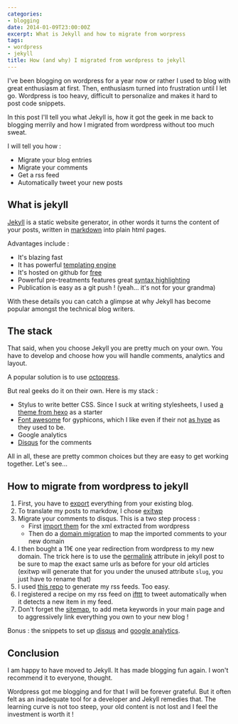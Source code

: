 ```yaml
---
categories:
- blogging
date: 2014-01-09T23:00:00Z
excerpt: What is Jekyll and how to migrate from worpress
tags:
- wordpress
- jekyll
title: How (and why) I migrated from wordpress to jekyll
---
```


I've been blogging on wordpress for a year now or rather I used to blog with great enthusiasm at first.
Then, enthusiasm turned into frustration until I let go. Wordpress is too heavy, difficult to personalize and makes it hard to post code snippets.

In this post I'll tell you what Jekyll is, how it got the geek in me back to blogging merrily and how I migrated from wordpress without too much sweat.

I will tell you how :

* Migrate your blog entries
* Migrate your comments
* Get a rss feed
* Automatically tweet your new posts

<!--more-->

## What is jekyll


[Jekyll](http://jekyllrb.com/) is a static website generator, in other words it turns the content of your posts, written in [markdown](http://fr.wikipedia.org/wiki/Markdown) into plain html pages.

Advantages include :

* It's blazing fast
* It has powerful [templating engine](http://liquidmarkup.org/)
* It's hosted on github for [free](http://pages.github.com/)
* Powerful pre-treatments features great [syntax highlighting](http://pygments.org/)
* Publication is easy as a git push ! (yeah... it's not for your grandma)

With these details you can catch a glimpse at why Jekyll has become popular
amongst the technical blog writers.

## The stack

That said, when you choose Jekyll you are pretty much on your own. You have to develop and choose how you will handle comments, analytics and layout.

A popular solution is to use [octopress](http://octopress.org).

But real geeks do it on their own. Here is my stack :

* Stylus to write better CSS. Since I suck at writing stylesheets, I used
[a theme from hexo](https://github.com/ppoffice/hexo-theme-hueman) as a starter
* [Font awesome](http://fontawesome.io/) for gyphicons, which I like even if their not [as hype](http://ianfeather.co.uk/ten-reasons-we-switched-from-an-icon-font-to-svg/) as they used to be.
* Google analytics
* [Disqus](http://disqus.com/) for the comments

All in all, these are pretty common choices but they are easy to get working together.
Let's see...

## How to migrate from wordpress to jekyll

1. First, you have to [export](http://en.support.wordpress.com/export/) everything from your existing blog.
2. To translate my posts to markdow, I chose [exitwp](https://github.com/thomasf/exitwp)
3. Migrate your comments to disqus. This is a two step process :
	* First [import them](http://help.disqus.com/customer/portal/articles/466255-importing-comments-from-wordpress) for the xml extracted from wordpress
	* Then do a [domain migration](http://help.disqus.com/customer/portal/articles/912627-domain-migration-wizard) to map the imported comments to your new domain
4. I then bought a 11€ one year redirection from wordpress to my new domain. The trick here is to use the [permalink](http://grinnick.com/posts/how-to-manage-permalinks-in-jekyll) attribute in jekyll post to be sure to map the exact same urls as before for your old articles (exitwp will generate that for you under the unused attribute `slug`, you just have to rename that)
5. I used [this repo](https://github.com/snaptortoise/jekyll-rss-feeds) to generate my rss feeds. Too easy.
6. I registered a recipe on my rss feed on [ifttt](https://ifttt.com) to tweet automatically when it detects a new item in my feed.
7. Don't forget the [sitemap](https://github.com/geowarin/geowarin.github.com/blob/master/sitemap.txt), to add meta keywords in your main page and to aggressively link everything you own to your new blog !

Bonus : the snippets to set up [disqus](http://help.disqus.com/customer/portal/articles/472097-universal-embed-code) and [google analytics](https://developers.google.com/analytics/devguides/collection/gajs/asyncTracking).


## Conclusion

I am happy to have moved to Jekyll. It has made blogging fun again.
I won't recommend it to everyone, thought.

Wordpress got me blogging and for that I will be forever grateful.
But it often felt as an inadequate tool for a developer and Jekyll remedies that.
The learning curve is not too steep, your old content is not lost and I feel the investment is worth it !
